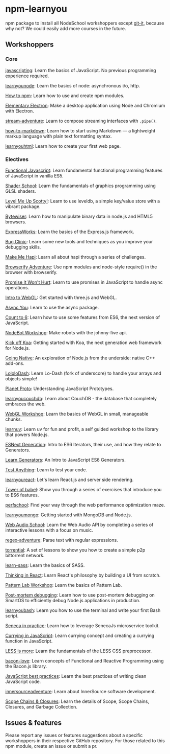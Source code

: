 # npm-learnyou
npm package to install all NodeSchool workshoppers except [git-it](https://github.com/jlord/git-it-electron), because why not? We could easily add more courses in the future.

## Workshoppers

### Core

[javascripting](https://github.com/workshopper/javascripting): Learn the basics of JavaScript. No previous programming experience required.

[learnyounode](https://github.com/workshopper/learnyounode): Learn the basics of node: asynchronous i/o, http.

[How to npm](https://github.com/workshopper/how-to-npm): Learn how to use and create npm modules.

[Elementary Electron](https://github.com/maxogden/elementary-electron): Make a desktop application using Node and Chromium with Electron.

[stream-adventure](https://github.com/workshopper/stream-adventure): Learn to compose streaming interfaces with `.pipe()`.

[how-to-markdown](https://github.com/workshopper/how-to-markdown): Learn how to start using Markdown — a lightweight markup language with plain text formatting syntax.

[learnyouhtml](https://github.com/denysdovhan/learnyouhtml): Learn how to create your first web page.

### Electives

[Functional Javascript](https://github.com/timoxley/functional-javascript-workshop): Learn fundamental functional programming features of JavaScript in vanilla ES5.

[Shader School](https://github.com/stackgl/shader-school): Learn the fundamentals of graphics programming using GLSL shaders.

[Level Me Up Scotty!](https://github.com/workshopper/levelmeup): Learn to use leveldb, a simple key/value store with a vibrant package.

[Bytewiser](https://github.com/maxogden/bytewiser): Learn how to manipulate binary data in node.js and HTML5 browsers.

[ExpressWorks](https://github.com/azat-co/expressworks): Learn the basics of the Express.js framework.

[Bug Clinic](https://github.com/othiym23/bug-clinic): Learn some new tools and techniques as you improve your debugging skills.

[Make Me Hapi](https://github.com/hapijs/makemehapi): Learn all about hapi through a series of challenges.

[Browserify Adventure](https://github.com/substack/browserify-adventure): Use npm modules and node-style require() in the browser with browserify.

[Promise It Won't Hurt](https://github.com/stevekane/promise-it-wont-hurt): Learn to use promises in JavaScript to handle async operations.

[Intro to WebGL](https://github.com/alexmackey/IntroToWebGLWithThreeJS): Get started with three.js and WebGL.

[Async You](https://github.com/bulkan/async-you): Learn to use the async package.

[Count to 6](https://github.com/domenic/count-to-6): Learn how to use some features from ES6, the next version of JavaScript.

[NodeBot Workshop](https://github.com/tableflip/nodebot-workshop): Make robots with the johnny-five api.

[Kick off Koa](https://github.com/koajs/kick-off-koa): Getting started with Koa, the next generation web framework for Node.js.

[Going Native](https://github.com/workshopper/goingnative): An exploration of Node.js from the underside: native C++ add-ons.

[LololoDash](https://github.com/mdunisch/lololodash): Learn Lo-Dash (fork of underscore) to handle your arrays and objects simple!

[Planet Proto](https://github.com/sporto/planetproto): Understanding JavaScript Prototypes.

[learnyoucouchdb](https://github.com/robertkowalski/learnyoucouchdb): Learn about CouchDB - the database that completely embraces the web.

[WebGL Workshop](https://github.com/stackgl/webgl-workshop): Learn the basics of WebGL in small, manageable chunks.

[learnuv](https://github.com/thlorenz/learnuv): Learn uv for fun and profit, a self guided workshop to the library that powers Node.js.

[ESNext Generation](https://github.com/jesstelford/esnext-generation): Intro to ES6 Iterators, their use, and how they relate to Generators.

[Learn Generators](https://github.com/isRuslan/learn-generators): An Intro to JavaScript ES6 Generators.

[Test Anything](https://github.com/finnp/test-anything): Learn to test your code.

[learnyoureact](https://github.com/tako-black/learnyoureact): Let's learn React.js and server side rendering.

[Tower of babel](https://github.com/yosuke-furukawa/tower-of-babel): Show you through a series of exercises that introduce you to ES6 features.

[perfschool](https://github.com/bevacqua/perfschool): Find your way through the web performance optimization maze.

[learnyoumongo](https://github.com/evanlucas/learnyoumongo): Getting started with MongoDB and Node.js.

[Web Audio School](https://github.com/mmckegg/web-audio-school): Learn the Web Audio API by completing a series of interactive lessons with a focus on music. 

[regex-adventure](https://github.com/substack/regex-adventure): Parse text with regular expressions.

[torrential](https://github.com/No9/torrential): A set of lessons to show you how to create a simple p2p bittorrent network.

[learn-sass](https://github.com/workshopper/learn-sass): Learn the basics of SASS.

[Thinking in React](https://github.com/asbjornenge/thinking-in-react): Learn React's philosophy by building a UI from scratch.

[Pattern Lab Workshop](https://github.com/phase2/pattern-lab-workshop): Learn the basics of Pattern Lab.

[Post-mortem debugging](https://github.com/joyent/node-debug-school): Learn how to use post-mortem debugging on SmartOS to efficiently debug Node.js applications in production.

[learnyoubash](https://github.com/denysdovhan/learnyoubash): Learn you how to use the terminal and write your first Bash script.

[Seneca in practice](https://github.com/senecajs/seneca-in-practice): Learn how to leverage SenecaJs microservice toolkit.

[Currying in JavaScript](https://github.com/kishorsharma/currying-workshopper): Learn currying concept and creating a currying function in JavaScript.

[LESS is more](https://github.com/gnerkus/less-is-more): Learn the fundamentals of the LESS CSS preprocessor.

[bacon-love](https://github.com/mikaelbr/bacon-love): Learn concepts of Functional and Reactive Programming using the Bacon.js library.

[JavaScript best practices](https://github.com/excellalabs/js-best-practices-workshopper): Learn the best practices of writing clean JavaScript code.

[innersourceadventure](https://github.com/CollaborareDotNet/innersourceadventure): Learn about InnerSource software development.

[Scope Chains & Closures](https://www.github.com/workshopper/scope-chains-closures): Learn the details of Scope, Scope Chains, Closures, and Garbage Collection.

## Issues & features

Please report any issues or features suggestions about a specific workshoppers in their respective GitHub repository. For those related to this npm module, create an issue or submit a pr.